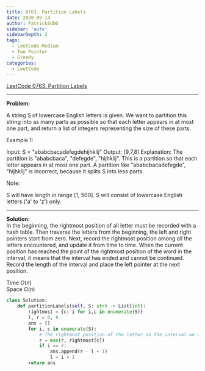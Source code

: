 ```yaml
---
title: 0763. Partition Labels
date: 2020-09-14
author: PatrickSUDO
sidebar: 'auto'
sidebarDepth: 2
tags: 
  - LeetCode-Medium
  - Two Pointer
  - Greedy
categories:
  - LeetCode
---
```

[LeetCode 0763. Partition Labels](https://leetcode.com/problems/partition-labels/)

---
**Problem:** <br/>

A string S of lowercase English letters is given. We want to partition this string into as many parts as possible so that each letter appears in at most one part, and return a list of integers representing the size of these parts.

 

Example 1:

Input: S = "ababcbacadefegdehijhklij"
Output: [9,7,8]
Explanation:
The partition is "ababcbaca", "defegde", "hijhklij".
This is a partition so that each letter appears in at most one part.
A partition like "ababcbacadefegde", "hijhklij" is incorrect, because it splits S into less parts.
 

Note:

S will have length in range [1, 500].
S will consist of lowercase English letters ('a' to 'z') only.


---
**Solution:** <br/>
In the beginning, the rightmost position of all letter must be recorded with a hash table. Then traverse the letters from the beginning, the left and right pointers start from zero. Next, record the rightmost position among all the letters encountered, and update it from time to time. When the current position has reached the point of the rightmost position of the word in the interval, it means that the interval has ended and cannot be continued. Record the length of the interval and place the left pointer at the next position.

Time $O(n)$  <br />
Space $O(n)$


```python
class Solution:
    def partitionLabels(self, S: str) -> List[int]:
        rightmost = {c: i for i,c in enumerate(S)}
        l, r = 0, 0
        ans = []
        for i, c in enumerate(S):
            # The rightmost position of the letter in the interval we visited so far
            r = max(r, rightmost[c])
            if i == r:
                ans.append(r - l + 1)
                l = i + 1
        return ans
                
```
